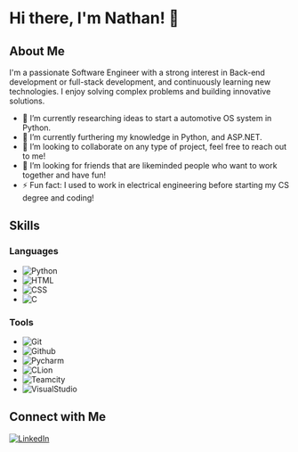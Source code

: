 # Hi there, I'm Nathan! 👋

## About Me

I'm a passionate Software Engineer with a strong interest in Back-end development or full-stack development, and continuously learning new technologies. I enjoy solving complex problems and building innovative solutions.

- 🔭 I’m currently researching ideas to start a automotive OS system in Python.
- 🌱 I’m currently furthering my knowledge in Python, and ASP.NET.
- 👯 I’m looking to collaborate on any type of project, feel free to reach out to me!
- 🤔 I’m looking for friends that are likeminded people who want to work together and have fun!
- ⚡ Fun fact: I used to work in electrical engineering before starting my CS degree and coding!

## Skills

### Languages
- ![Python](https://img.shields.io/badge/-Python-000?&logo=Python)
- ![HTML](https://img.shields.io/badge/-Html-000?&logo=html5)
- ![CSS](https://img.shields.io/badge/-CSS-000?&logo=css)
- ![C](https://img.shields.io/badge/-C-000?&logo=C)

### Tools
- ![Git](https://img.shields.io/badge/-Git-000?&logo=Git)
- ![Github](https://img.shields.io/badge/-GitHub-000?&logo=Github)
- ![Pycharm](https://img.shields.io/badge/-PyCharm-000?&logo=pycharm)
- ![CLion](https://img.shields.io/badge/-CLion-000?&logo=clion)
- ![Teamcity](https://img.shields.io/badge/-TeamCity-000?&logo=teamcity)
- ![VisualStudio](https://img.shields.io/badge/-CLion-000?&logo=clion)
  
## Connect with Me

[![LinkedIn](https://img.shields.io/badge/-LinkedIn-000?&logo=LinkedIn)](https://www.linkedin.com/in/nkjarvis/)

